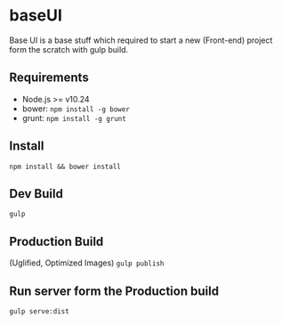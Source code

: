 baseUI
======

Base UI is a base stuff which required to start a new (Front-end) project form the scratch with gulp build.

Requirements
--
 - Node.js >= v10.24
 - bower: `npm install -g bower`
 - grunt: `npm install -g grunt`

Install
--
`npm install && bower install`

Dev Build
--
`gulp`

Production Build
--
(Uglified, Optimized Images)
`gulp publish`

Run server form the Production build
--
`gulp serve:dist`